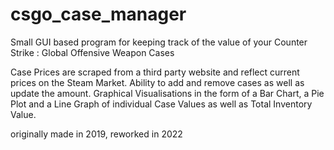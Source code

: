 # csgo_case_manager
Small GUI based program for keeping track of the value of your Counter Strike : Global Offensive Weapon Cases

Case Prices are scraped from a third party website and reflect current prices on the Steam Market.
Ability to add and remove cases as well as update the amount.
Graphical Visualisations in the form of a Bar Chart, a Pie Plot and a Line Graph of individual Case Values as well as Total Inventory Value.

originally made in 2019, reworked in 2022
